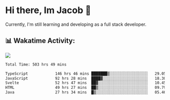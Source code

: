 # Hi there, Im Jacob 👋
Currently, I'm still learning and developing as a full stack developer.

## 📊 Wakatime Activity:

![](https://wakatime.com/share/@bfeff6fe-7f39-433c-bc17-53e716b9a274/c1084c79-5b1a-4658-a9e1-8a8ffabbc873.svg)

<!--START_SECTION:waka-->

```txt
Total Time: 503 hrs 49 mins

TypeScript            146 hrs 46 mins ███████▒░░░░░░░░░░░░░░░░░   29.05 %
JavaScript            92 hrs 28 mins  ████▓░░░░░░░░░░░░░░░░░░░░   18.30 %
Svelte                52 hrs 47 mins  ██▓░░░░░░░░░░░░░░░░░░░░░░   10.45 %
HTML                  49 hrs 27 mins  ██▒░░░░░░░░░░░░░░░░░░░░░░   09.79 %
Java                  27 hrs 34 mins  █▒░░░░░░░░░░░░░░░░░░░░░░░   05.46 %
```

<!--END_SECTION:waka-->
